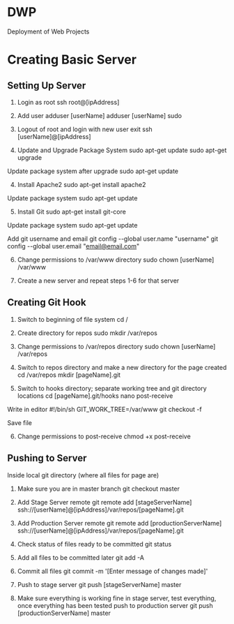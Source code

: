 DWP
===
Deployment of Web Projects

# Creating Basic Server


## Setting Up Server
1. Login as root
	ssh root@[ipAddress]

2. Add user
	adduser [userName]
	adduser [userName] sudo

3. Logout of root and login with new user
	exit
	ssh [userName]@[ipAddress]

4. Update and Upgrade Package System
	sudo apt-get update
	sudo apt-get upgrade

Update package system after upgrade
	sudo apt-get update

4. Install Apache2
	sudo apt-get install apache2

Update package system
	sudo apt-get update

5. Install Git
	sudo apt-get install git-core

Update package system
	sudo apt-get update

Add git username and email
	git config --global user.name "username"
	git config --global user.email "email@email.com"

6. Change permissions to /var/www directory
	sudo chown [userName] /var/www

7. Create a new server and repeat steps 1-6 for that server


## Creating Git Hook
1. Switch to beginning of file system
	cd /

2. Create directory for repos
	sudo mkdir /var/repos

3. Change permissions to /var/repos directory
	sudo chown [userName] /var/repos

4. Switch to repos directory and make a new directory for the page created
	cd /var/repos
	mkdir [pageName].git

5. Switch to hooks directory; separate working tree and git directory locations
	cd [pageName].git/hooks
	nano post-receive

Write in editor
	#!/bin/sh
	GIT_WORK_TREE=/var/www git checkout -f

Save file

6. Change permissions to post-receive
	chmod +x post-receive


## Pushing to Server
Inside local git directory (where all files for page are)

1. Make sure you are in master branch
	git checkout master

2. Add Stage Server remote
	git remote add [stageServerName] ssh://[userName]@[ipAddress]/var/repos/[pageName].git

3. Add Production Server remote
	git remote add [productionServerName] ssh://[userName]@[ipAddress]/var/repos/[pageName].git

4. Check status of files ready to be committed
	git status

5. Add all files to be committed later
	git add -A

6. Commit all files
	git commit -m '[Enter message of changes made]'

7. Push to stage server
	git push [stageServerName] master

8. Make sure everything is working fine in stage server, test everything, once everything has been tested push to production server
	git push [productionServerName] master